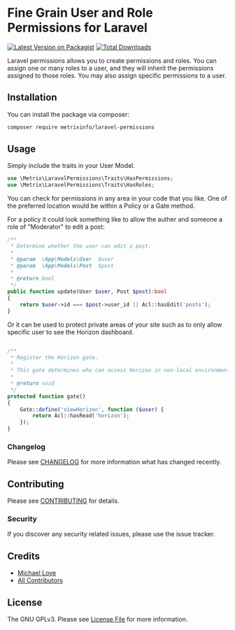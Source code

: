 # Fine Grain User and Role Permissions for Laravel

[![Latest Version on Packagist](https://img.shields.io/packagist/v/metrixinfo/laravel-permissions.svg?style=flat-square)](https://packagist.org/packages/metrixinfo/laravel-permissions)
[![Total Downloads](https://img.shields.io/packagist/dt/metrixinfo/laravel-permissions.svg?style=flat-square)](https://packagist.org/packages/metrixinfo/laravel-permissions)

Laravel permissions allows you to create permissions and roles.
You can assign one or many roles to a user, and they will inherit the permissions assigned to those roles.
You may also assign specific permissions to a user. 


## Installation

You can install the package via composer:

```bash
composer require metrixinfo/laravel-permissions
```

## Usage

Simply include the traits in your User Model.

```php
use \Metrix\LaravelPermissions\Traits\HasPermissions;
use \Metrix\LaravelPermissions\Traits\HasRoles;
```

You can check for permissions in any area in your code that you like. 
One of the preferred location would be within a Policy or a Gate method.

For a policy it could look something like to allow the auther and 
someone a role of "Moderator" to edit a post:

```php
/**
 * Determine whether the user can edit a post.
 *
 * @param  \App\Models\User  $user
 * @param  \App\Models\Post  $post
 * 
 * @return bool
 */
public function update(User $user, Post $post):bool
{
    return $user->id === $post->user_id || Acl::hasEdit('posts');
}
```

Or it can be used to protect private areas of your site such as to only allow specific 
user to see the Horizon dashboard.

```php

/**
 * Register the Horizon gate.
 *
 * This gate determines who can access Horizon in non-local environments.
 *
 * @return void
 */
protected function gate()
{
    Gate::define('viewHorizon', function ($user) {
        return Acl::hasRead('horizon');
    });
}

```

### Changelog

Please see [CHANGELOG](CHANGELOG.md) for more information what has changed recently.

## Contributing

Please see [CONTRIBUTING](CONTRIBUTING.md) for details.

### Security

If you discover any security related issues, please use the issue tracker.

## Credits

-   [Michael Love](https://github.com/metrixinfo)
-   [All Contributors](../../contributors)

## License

The GNU GPLv3. Please see [License File](LICENSE.md) for more information.
